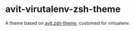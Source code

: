 # avit-virutalenv-zsh-theme

A theme based on [avit.zsh-theme](https://github.com/robbyrussell/oh-my-zsh/blob/master/themes/avit.zsh-theme),
customed for virtualenv.


